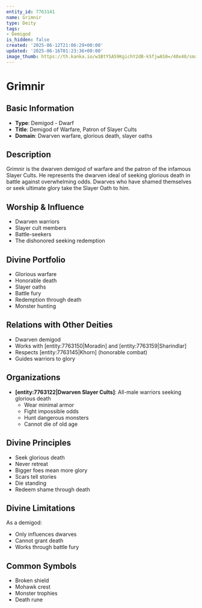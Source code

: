 ```yaml
---
entity_id: 7763141
name: Grimnir
type: Deity
tags:
- Demigod
is_hidden: false
created: '2025-06-12T21:06:29+00:00'
updated: '2025-06-16T01:23:36+00:00'
image_thumb: https://th.kanka.io/w1BtYSA59KgichY2dB-k5fjwAS0=/40x40/smart/src/campaigns/322885/9f0da608-732b-43b9-bdb5-335992506216.png
---
```


# Grimnir

## Basic Information

- **Type**: Demigod - Dwarf
- **Title**: Demigod of Warfare, Patron of Slayer Cults
- **Domain**: Dwarven warfare, glorious death, slayer oaths

## Description

Grimnir is the dwarven demigod of warfare and the patron of the infamous Slayer Cults. He represents the dwarven ideal of seeking glorious death in battle against overwhelming odds. Dwarves who have shamed themselves or seek ultimate glory take the Slayer Oath to him.

## Worship & Influence

- Dwarven warriors
- Slayer cult members
- Battle-seekers
- The dishonored seeking redemption

## Divine Portfolio

- Glorious warfare
- Honorable death
- Slayer oaths
- Battle fury
- Redemption through death
- Monster hunting

## Relations with Other Deities

- Dwarven demigod
- Works with [entity:7763150|Moradin] and [entity:7763159|Sharindlar]
- Respects [entity:7763145|Khorn] (honorable combat)
- Guides warriors to glory

## Organizations

- **[entity:7763122|Dwarven Slayer Cults]**: All-male warriors seeking glorious death
  - Wear minimal armor
  - Fight impossible odds
  - Hunt dangerous monsters
  - Cannot die of old age

## Divine Principles

- Seek glorious death
- Never retreat
- Bigger foes mean more glory
- Scars tell stories
- Die standing
- Redeem shame through death

## Divine Limitations

As a demigod:

- Only influences dwarves
- Cannot grant death
- Works through battle fury

## Common Symbols

- Broken shield
- Mohawk crest
- Monster trophies
- Death rune